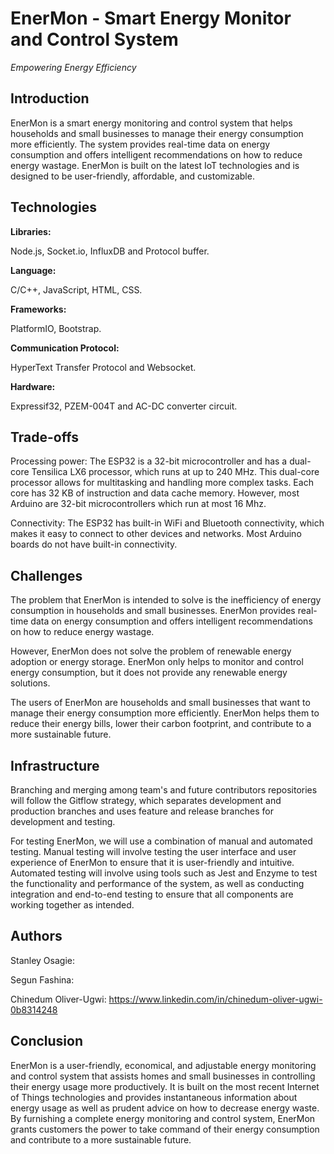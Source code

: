 # **EnerMon - Smart Energy Monitor and Control System**
*Empowering Energy Efficiency*

## Introduction ##

EnerMon is a smart energy monitoring and control system that helps households and small businesses to manage their energy consumption more efficiently. The system provides real-time data on energy consumption and offers intelligent recommendations on how to reduce energy wastage. EnerMon is built on the latest IoT technologies and is designed to be user-friendly, affordable, and customizable.

## Technologies ##
**Libraries:**

Node.js, Socket.io, InfluxDB and Protocol buffer.

**Language:**

C/C++, JavaScript, HTML, CSS.

**Frameworks:** 

PlatformIO, Bootstrap.

**Communication Protocol:**

HyperText Transfer Protocol and Websocket.

**Hardware:**

Expressif32, PZEM-004T and AC-DC converter circuit.

## Trade-offs ##

Processing power: The ESP32 is a 32-bit microcontroller and has a dual-core Tensilica LX6 processor, which runs at up to 240 MHz. This dual-core processor allows for multitasking and handling more complex tasks. Each core has 32 KB of instruction and data cache memory. However, most Arduino are 32-bit microcontrollers which run at most 16 Mhz.

Connectivity: The ESP32 has built-in WiFi and Bluetooth connectivity, which makes it easy to connect to other devices and networks. Most Arduino boards do not have built-in connectivity.

## Challenges ##

The problem that EnerMon is intended to solve is the inefficiency of energy consumption in households and small businesses. EnerMon provides real-time data on energy consumption and offers intelligent recommendations on how to reduce energy wastage.

However, EnerMon does not solve the problem of renewable energy adoption or energy storage. EnerMon only helps to monitor and control energy consumption, but it does not provide any renewable energy solutions.

The users of EnerMon are households and small businesses that want to manage their energy consumption more efficiently. EnerMon helps them to reduce their energy bills, lower their carbon footprint, and contribute to a more sustainable future.

## Infrastructure ##

Branching and merging among team's and future contributors repositories will follow the Gitflow strategy, which separates development and production branches and uses feature and release branches for development and testing. 

For testing EnerMon, we will use a combination of manual and automated testing. Manual testing will involve testing the user interface and user experience of EnerMon to ensure that it is user-friendly and intuitive. Automated testing will involve using tools such as Jest and Enzyme to test the functionality and performance of the system, as well as conducting integration and end-to-end testing to ensure that all components are working together as intended.

## Authors ##
Stanley Osagie: 

Segun Fashina: 

Chinedum Oliver-Ugwi: https://www.linkedin.com/in/chinedum-oliver-ugwi-0b8314248

## Conclusion ##

EnerMon is a user-friendly, economical, and adjustable energy monitoring and control system that assists homes and small businesses in controlling their energy usage more productively. It is built on the most recent Internet of Things technologies and provides instantaneous information about energy usage as well as prudent advice on how to decrease energy waste. By furnishing a complete energy monitoring and control system, EnerMon grants customers the power to take command of their energy consumption and contribute to a more sustainable future.
